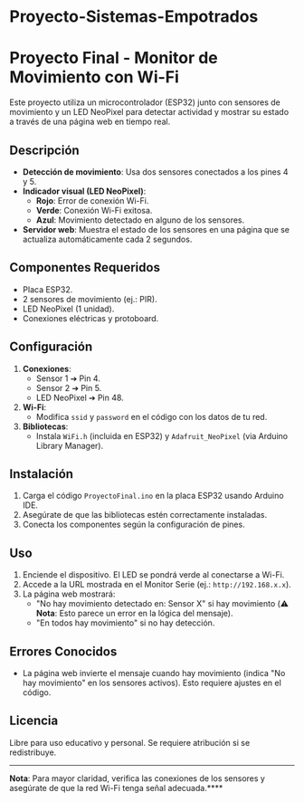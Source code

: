 # Proyecto-Sistemas-Empotrados

# Proyecto Final - Monitor de Movimiento con Wi-Fi

Este proyecto utiliza un microcontrolador (ESP32) junto con sensores de movimiento y un LED NeoPixel para detectar actividad y mostrar su estado a través de una página web en tiempo real.

## Descripción
- **Detección de movimiento**: Usa dos sensores conectados a los pines 4 y 5.
- **Indicador visual (LED NeoPixel)**: 
  - **Rojo**: Error de conexión Wi-Fi.
  - **Verde**: Conexión Wi-Fi exitosa.
  - **Azul**: Movimiento detectado en alguno de los sensores.
- **Servidor web**: Muestra el estado de los sensores en una página que se actualiza automáticamente cada 2 segundos.

## Componentes Requeridos
- Placa ESP32.
- 2 sensores de movimiento (ej.: PIR).
- LED NeoPixel (1 unidad).
- Conexiones eléctricas y protoboard.

## Configuración
1. **Conexiones**:
   - Sensor 1 ➔ Pin 4.
   - Sensor 2 ➔ Pin 5.
   - LED NeoPixel ➔ Pin 48.
2. **Wi-Fi**:
   - Modifica `ssid` y `password` en el código con los datos de tu red.
3. **Bibliotecas**:
   - Instala `WiFi.h` (incluida en ESP32) y `Adafruit_NeoPixel` (via Arduino Library Manager).

## Instalación
1. Carga el código `ProyectoFinal.ino` en la placa ESP32 usando Arduino IDE.
2. Asegúrate de que las bibliotecas estén correctamente instaladas.
3. Conecta los componentes según la configuración de pines.

## Uso
1. Enciende el dispositivo. El LED se pondrá verde al conectarse a Wi-Fi.
2. Accede a la URL mostrada en el Monitor Serie (ej.: `http://192.168.x.x`).
3. La página web mostrará:
   - "No hay movimiento detectado en: Sensor X" si hay movimiento (⚠️ **Nota**: Esto parece un error en la lógica del mensaje).
   - "En todos hay movimiento" si no hay detección.

## Errores Conocidos
- La página web invierte el mensaje cuando hay movimiento (indica "No hay movimiento" en los sensores activos). Esto requiere ajustes en el código.

## Licencia
Libre para uso educativo y personal. Se requiere atribución si se redistribuye.

---

**Nota**: Para mayor claridad, verifica las conexiones de los sensores y asegúrate de que la red Wi-Fi tenga señal adecuada.****
